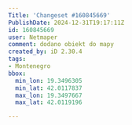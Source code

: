 ```yaml
---
Title: 'Changeset #160845669'
PublishDate: 2024-12-31T19:17:11Z
id: 160845669
user: Netmaper
comment: dodano obiekt do mapy
created_by: iD 2.30.4
tags:
- Montenegro
bbox:
  min_lon: 19.3496305
  min_lat: 42.0117837
  max_lon: 19.3497667
  max_lat: 42.0119196

---
```

